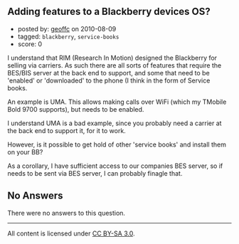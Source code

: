 ## Adding features to a Blackberry devices OS?

- posted by: [geoffc](https://stackexchange.com/users/-1/13-geoffc) on 2010-08-09
- tagged: `blackberry`, `service-books`
- score: 0

<p>I understand that RIM (Research In Motion) designed the Blackberry for selling via carriers.  As such there are all sorts of features that require the BES/BIS server at the back end to support, and some that need to be 'enabled' or 'downloaded' to the phone (I think in the form of Service books. </p>

<p>An example is UMA.  This allows making calls over WiFi (which my TMobile Bold 9700 supports), but needs to be enabled. </p>

<p>I understand UMA is a bad example, since you probably need a carrier at the back end to support it, for it to work.  </p>

<p>However, is it possible to get hold of other 'service books' and install them on your BB?</p>

<p>As a corollary, I have sufficient access to our companies BES server, so if needs to be sent via  BES server, I can probably finagle that.  </p>


## No Answers

There were no answers to this question.


---

All content is licensed under [CC BY-SA 3.0](https://creativecommons.org/licenses/by-sa/3.0/).
